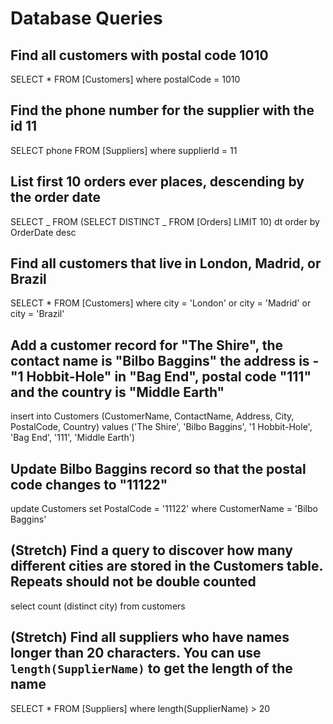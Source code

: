 # Database Queries

## Find all customers with postal code 1010

SELECT \* FROM [Customers]
where postalCode = 1010

## Find the phone number for the supplier with the id 11

SELECT phone FROM [Suppliers]
where supplierId = 11

## List first 10 orders ever places, descending by the order date

SELECT _
FROM (SELECT DISTINCT _
FROM [Orders]
LIMIT 10) dt
order by OrderDate desc

## Find all customers that live in London, Madrid, or Brazil

SELECT \* FROM [Customers]
where city = 'London' or city = 'Madrid' or city = 'Brazil'

## Add a customer record for "The Shire", the contact name is "Bilbo Baggins" the address is -"1 Hobbit-Hole" in "Bag End", postal code "111" and the country is "Middle Earth"

insert into Customers (CustomerName, ContactName, Address, City, PostalCode, Country)
values ('The Shire', 'Bilbo Baggins', '1 Hobbit-Hole', 'Bag End', '111', 'Middle Earth')

## Update Bilbo Baggins record so that the postal code changes to "11122"

update Customers
set PostalCode = '11122'
where CustomerName = 'Bilbo Baggins'

## (Stretch) Find a query to discover how many different cities are stored in the Customers table. Repeats should not be double counted

select count (distinct city) from customers

## (Stretch) Find all suppliers who have names longer than 20 characters. You can use `length(SupplierName)` to get the length of the name

SELECT \* FROM [Suppliers]
where length(SupplierName) > 20
